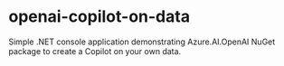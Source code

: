 # openai-copilot-on-data
Simple .NET console application demonstrating Azure.AI.OpenAI NuGet package to create a Copilot on your own data.
